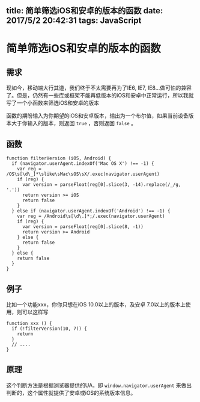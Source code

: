 title: 简单筛选iOS和安卓的版本的函数
date: 2017/5/2 20:42:31
tags: JavaScript
---

# 简单筛选iOS和安卓的版本的函数

## 需求

现如今，移动端大行其道，我们终于不太需要再为了IE6, IE7, IE8...做可怕的兼容了。但是，仍然有一些库或框架不能再低版本的iOS和安卓中正常运行，所以我就写了一个小函数来筛选iOS和安卓的版本

函数的期盼输入为你期望的iOS和安卓版本，输出为一个布尔值，如果当前设备版本大于你输入的版本，则返回 `true` ，否则返回 `false` 。

## 函数

```
function filterVersion (iOS, Android) {
  if (navigator.userAgent.indexOf('Mac OS X') !== -1) {
    var reg = /OS\s[\d\_]*\slike\sMac\sOS\sX/.exec(navigator.userAgent)
    if (reg) {
      var version = parseFloat(reg[0].slice(3, -14).replace(/_/g, '.'))
      return version >= iOS
      return false
    }
  } else if (navigator.userAgent.indexOf('Android') !== -1) {
    var reg = /Android\s[\d\.]*;/.exec(navigator.userAgent)
    if (reg) {
      var version = parseFloat(reg[0].slice(8, -1))
      return version >= Android
    } else {
      return false
    } 
  } else {
    return false
  }
}
```

## 例子

比如一个功能xxx，你你只想在iOS 10.0以上的版本，及安卓 7.0以上的版本上使用，则可以这样写

```
function xxx () {
  if (!filterVersion(10, 7)) {
    return
  }
  // ....
}
```

## 原理

这个判断方法是根据浏览器提供的UA，即 `window.navigator.userAgent` 来做出判断的，这个属性就提供了安卓或iOS的系统版本信息。